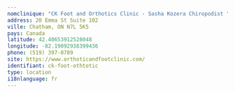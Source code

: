 ```yaml
---
nomclinique: "CK Foot and Orthotics Clinic - Sasha Kozera Chiropodist "
address: 20 Emma St Suite 102
ville: Chatham, ON N7L 5K5
pays: Canada
latitude: 42.40653912528048
longitude: -82.19092938399436
phone: (519) 397-0709
site: https://www.orthoticandfootclinic.com/
identifiant: ck-foot-othtotic
type: location
i18nlanguage: fr
---
```

